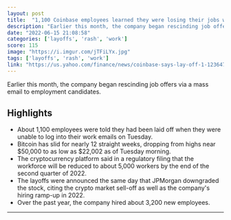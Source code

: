 ```yaml
---
layout: post
title:  "1,100 Coinbase employees learned they were losing their jobs when they were locked out of their work emails."
description: "Earlier this month, the company began rescinding job offers via a mass email to employment candidates."
date: "2022-06-15 21:08:58"
categories: ['layoffs', 'rash', 'work']
score: 115
image: "https://i.imgur.com/jTFiLYx.jpg"
tags: ['layoffs', 'rash', 'work']
link: "https://us.yahoo.com/finance/news/coinbase-says-lay-off-1-123647456.html"
---
```


Earlier this month, the company began rescinding job offers via a mass email to employment candidates.

## Highlights

- About 1,100 employees were told they had been laid off when they were unable to log into their work emails on Tuesday.
- Bitcoin has slid for nearly 12 straight weeks, dropping from highs near $50,000 to as low as $22,002 as of Tuesday morning.
- The cryptocurrency platform said in a regulatory filing that the workforce will be reduced to about 5,000 workers by the end of the second quarter of 2022.
- The layoffs were announced the same day that JPMorgan downgraded the stock, citing the crypto market sell-off as well as the company's hiring ramp-up in 2022.
- Over the past year, the company hired about 3,200 new employees.

---
